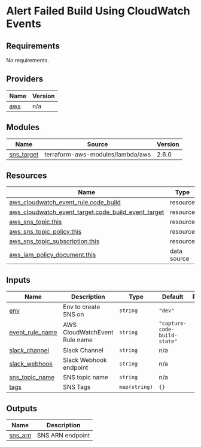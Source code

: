 # Alert Failed Build Using CloudWatch Events

<!-- BEGINNING OF PRE-COMMIT-TERRAFORM DOCS HOOK -->
## Requirements

No requirements.

## Providers

| Name | Version |
|------|---------|
| <a name="provider_aws"></a> [aws](#provider\_aws) | n/a |

## Modules

| Name | Source | Version |
|------|--------|---------|
| <a name="module_sns_target"></a> [sns\_target](#module\_sns\_target) | terraform-aws-modules/lambda/aws | 2.6.0 |

## Resources

| Name | Type |
|------|------|
| [aws_cloudwatch_event_rule.code_build](https://registry.terraform.io/providers/hashicorp/aws/latest/docs/resources/cloudwatch_event_rule) | resource |
| [aws_cloudwatch_event_target.code_build_event_target](https://registry.terraform.io/providers/hashicorp/aws/latest/docs/resources/cloudwatch_event_target) | resource |
| [aws_sns_topic.this](https://registry.terraform.io/providers/hashicorp/aws/latest/docs/resources/sns_topic) | resource |
| [aws_sns_topic_policy.this](https://registry.terraform.io/providers/hashicorp/aws/latest/docs/resources/sns_topic_policy) | resource |
| [aws_sns_topic_subscription.this](https://registry.terraform.io/providers/hashicorp/aws/latest/docs/resources/sns_topic_subscription) | resource |
| [aws_iam_policy_document.this](https://registry.terraform.io/providers/hashicorp/aws/latest/docs/data-sources/iam_policy_document) | data source |

## Inputs

| Name | Description | Type | Default | Required |
|------|-------------|------|---------|:--------:|
| <a name="input_env"></a> [env](#input\_env) | Env to create SNS on | `string` | `"dev"` | no |
| <a name="input_event_rule_name"></a> [event\_rule\_name](#input\_event\_rule\_name) | AWS CloudWatchEvent Rule name | `string` | `"capture-code-build-state"` | no |
| <a name="input_slack_channel"></a> [slack\_channel](#input\_slack\_channel) | Slack Channel | `string` | n/a | yes |
| <a name="input_slack_webhook"></a> [slack\_webhook](#input\_slack\_webhook) | Slack Webhook endpoint | `string` | n/a | yes |
| <a name="input_sns_topic_name"></a> [sns\_topic\_name](#input\_sns\_topic\_name) | SNS topic name | `string` | n/a | yes |
| <a name="input_tags"></a> [tags](#input\_tags) | SNS Tags | `map(string)` | `{}` | no |

## Outputs

| Name | Description |
|------|-------------|
| <a name="output_sns_arn"></a> [sns\_arn](#output\_sns\_arn) | SNS ARN endpoint |
<!-- END OF PRE-COMMIT-TERRAFORM DOCS HOOK -->
